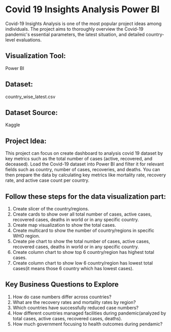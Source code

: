 # Covid 19 Insights Analysis Power BI

Covid-19 Insights Analysis is one of the most popular project ideas among individuals. The project aims to thoroughly overview the Covid-19 pandemic's essential parameters, the latest situation, and detailed country-level evaluations. 

## Visualization Tool:
Power BI

## Dataset:
country_wise_latest.csv

## Dataset Source:
Kaggle

## Project Idea:
This project can focus on create dashboard to analysis covid 19 dataset by key metrics such as the total number of cases (active, recovered, and deceased). Load the Covid-19 dataset into Power BI and filter it for relevant fields such as country, number of cases, recoveries, and deaths. You can then prepare the data by calculating key metrics like mortality rate, recovery rate, and active case count per country. 

## Follow these steps for the data visualization part:
1. Create slicer of the country/regions.
2. Create cards to show over all total number of cases, active cases, recovered cases, deaths in world or in any specific country.
3. Create map visualization to show the total cases.
4. Create multicard to show the number of country/regions in specific WHO region.
5. Create pie chart to show the total number of cases, active cases, recovered cases, deaths in world or in any specific country.
6. Create column chart to show top 6 country/region has highest total cases.
7. Create column chart to show low 6 country/region has lowest total cases(it means those 6 country which has lowest cases).

## Key Business Questions to Explore
1. How do case numbers differ across countries?
2. What are the recovery rates and mortality rates by region?
3. Which countries have successfully reduced case numbers?
4. How different countries managed facilities during pandemic(analyzed by total cases, active cases, recovered cases, deaths).
5. How much government focusing to health outcomes during pendamic?
